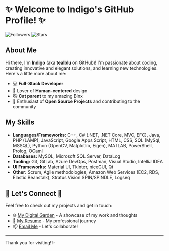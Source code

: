 # ✨ Welcome to Indigo's GitHub Profile! ✨

![Followers](https://img.shields.io/github/followers/tealblu?color=ff69b4&style=for-the-badge) ![Stars](https://img.shields.io/github/stars/tealblu?color=ff69b4&style=for-the-badge)

## About Me

Hi there, I'm **Indigo** (aka **tealblu** on GitHub)! I'm passionate about coding, creating innovative and elegant solutions, and learning new technologies. Here's a little more about me:

- 💻 **Full-Stack Developer**
- 🎨 Lover of **Human-centered** design
- 🐱 **Cat parent** to my amazing Binx
- 🌟 Enthusiast of **Open Source Projects** and contributing to the community

## My Skills

- **Languages/Frameworks:** C++, C# (.NET, .NET Core, MVC, EFC), Java, PHP (LAMP), JavaScript, Google Apps Script, HTML, CSS, SQL (MySql, MSSQL), Python (OpenCV, Matplotlib, Eigen), MATLAB, PowerShell, Prolog, OCaml
- **Databases:** MySQL, Microsoft SQL Server, DataLog
- **Tooling:** Git, GitLab, Azure DevOps, Postman, Visual Studio, IntelliJ IDEA
- **UI Frameworks:** Material UI, TkInter, niceGUI, Qt
- **Other:** Scrum, Agile methodologies, Amazon Web Services (EC2, RDS, Elastic Beanstalk), Stratus Vision SPIN/SPINDLE, Logseq

## 💫 Let's Connect 💫

Feel free to check out my projects and get in touch:
- 🌐 [My Digital Garden](https://indi.bio) - A showcase of my work and thoughts
- 💼 [My Resume](https://indi.bio/about) - My professional journey
- 📫 [Email Me](mailto:indiharts@proton.me) - Let's collaborate!

---

Thank you for visiting!✨
